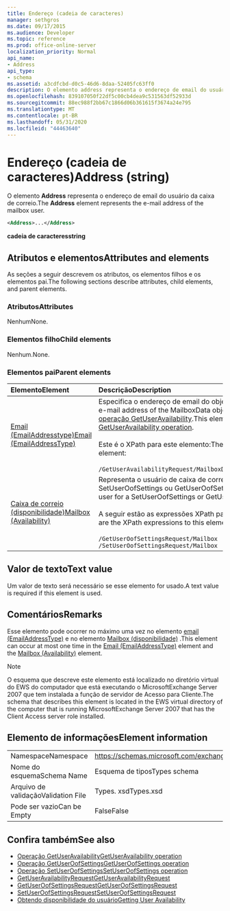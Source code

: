 ```yaml
---
title: Endereço (cadeia de caracteres)
manager: sethgros
ms.date: 09/17/2015
ms.audience: Developer
ms.topic: reference
ms.prod: office-online-server
localization_priority: Normal
api_name:
- Address
api_type:
- schema
ms.assetid: a3cdfcbd-d0c5-46d6-8daa-52405fc63ff0
description: O elemento address representa o endereço de email do usuário da caixa de correio.
ms.openlocfilehash: 839107050f22df5c00cb4dea9c531563df52933d
ms.sourcegitcommit: 88ec988f2bb67c1866d06b361615f3674a24e795
ms.translationtype: MT
ms.contentlocale: pt-BR
ms.lasthandoff: 05/31/2020
ms.locfileid: "44463640"
---
```

# <a name="address-string"></a><span data-ttu-id="c1794-103">Endereço (cadeia de caracteres)</span><span class="sxs-lookup"><span data-stu-id="c1794-103">Address (string)</span></span>

<span data-ttu-id="c1794-104">O elemento **Address** representa o endereço de email do usuário da caixa de correio.</span><span class="sxs-lookup"><span data-stu-id="c1794-104">The **Address** element represents the e-mail address of the mailbox user.</span></span> 
  
```xml
<Address>...</Address>
```

 <span data-ttu-id="c1794-105">**cadeia de caracteres**</span><span class="sxs-lookup"><span data-stu-id="c1794-105">**string**</span></span>
## <a name="attributes-and-elements"></a><span data-ttu-id="c1794-106">Atributos e elementos</span><span class="sxs-lookup"><span data-stu-id="c1794-106">Attributes and elements</span></span>

<span data-ttu-id="c1794-107">As seções a seguir descrevem os atributos, os elementos filhos e os elementos pai.</span><span class="sxs-lookup"><span data-stu-id="c1794-107">The following sections describe attributes, child elements, and parent elements.</span></span>
  
### <a name="attributes"></a><span data-ttu-id="c1794-108">Atributos</span><span class="sxs-lookup"><span data-stu-id="c1794-108">Attributes</span></span>

<span data-ttu-id="c1794-109">Nenhum</span><span class="sxs-lookup"><span data-stu-id="c1794-109">None.</span></span>
  
### <a name="child-elements"></a><span data-ttu-id="c1794-110">Elementos filho</span><span class="sxs-lookup"><span data-stu-id="c1794-110">Child elements</span></span>

<span data-ttu-id="c1794-111">Nenhum.</span><span class="sxs-lookup"><span data-stu-id="c1794-111">None.</span></span>
  
### <a name="parent-elements"></a><span data-ttu-id="c1794-112">Elementos pai</span><span class="sxs-lookup"><span data-stu-id="c1794-112">Parent elements</span></span>

|<span data-ttu-id="c1794-113">**Elemento**</span><span class="sxs-lookup"><span data-stu-id="c1794-113">**Element**</span></span>|<span data-ttu-id="c1794-114">**Descrição**</span><span class="sxs-lookup"><span data-stu-id="c1794-114">**Description**</span></span>|
|:-----|:-----|
|[<span data-ttu-id="c1794-115">Email (EmailAddresstype)</span><span class="sxs-lookup"><span data-stu-id="c1794-115">Email (EmailAddressType)</span></span>](email-emailaddresstype.md) <br/> |<span data-ttu-id="c1794-116">Especifica o endereço de email do objeto MailboxData.</span><span class="sxs-lookup"><span data-stu-id="c1794-116">Specifies the e-mail address of the MailboxData object.</span></span> <span data-ttu-id="c1794-117">Este elemento é usado na [operação GetUserAvailability](getuseravailability-operation.md).</span><span class="sxs-lookup"><span data-stu-id="c1794-117">This element is used in the [GetUserAvailability operation](getuseravailability-operation.md).</span></span><br/><br/> <span data-ttu-id="c1794-118">Este é o XPath para este elemento:</span><span class="sxs-lookup"><span data-stu-id="c1794-118">The following is the XPath to this element:</span></span><br/><br/>  `/GetUserAvailabilityRequest/MailboxDataArray/MailboxData[i]/Email` <br/> |
|[<span data-ttu-id="c1794-119">Caixa de correio (disponibilidade)</span><span class="sxs-lookup"><span data-stu-id="c1794-119">Mailbox (Availability)</span></span>](mailbox-availability.md) <br/> | <span data-ttu-id="c1794-120">Representa o usuário de caixa de correio de uma solicitação SetUserOofSettings ou GetUserOofSettings.</span><span class="sxs-lookup"><span data-stu-id="c1794-120">Represents the mailbox user for a SetUserOofSettings or GetUserOofSettings request.</span></span><br/><br/>  <span data-ttu-id="c1794-121">A seguir estão as expressões XPath para este elemento:</span><span class="sxs-lookup"><span data-stu-id="c1794-121">The following are the XPath expressions to this element:</span></span><br/><br/>  `/GetUserOofSettingsRequest/Mailbox` <br/>  `/SetUserOofSettingsRequest/Mailbox` <br/> |
   
## <a name="text-value"></a><span data-ttu-id="c1794-122">Valor de texto</span><span class="sxs-lookup"><span data-stu-id="c1794-122">Text value</span></span>

<span data-ttu-id="c1794-123">Um valor de texto será necessário se esse elemento for usado.</span><span class="sxs-lookup"><span data-stu-id="c1794-123">A text value is required if this element is used.</span></span>
  
## <a name="remarks"></a><span data-ttu-id="c1794-124">Comentários</span><span class="sxs-lookup"><span data-stu-id="c1794-124">Remarks</span></span>

<span data-ttu-id="c1794-125">Esse elemento pode ocorrer no máximo uma vez no elemento [email (EmailAddressType)](email-emailaddresstype.md) e no elemento [Mailbox (disponibilidade)](mailbox-availability.md) .</span><span class="sxs-lookup"><span data-stu-id="c1794-125">This element can occur at most one time in the [Email (EmailAddressType)](email-emailaddresstype.md) element and the [Mailbox (Availability)](mailbox-availability.md) element.</span></span> 
  
> [!NOTE]
> <span data-ttu-id="c1794-126">O esquema que descreve este elemento está localizado no diretório virtual do EWS do computador que está executando o MicrosoftExchange Server 2007 que tem instalada a função de servidor de Acesso para Cliente.</span><span class="sxs-lookup"><span data-stu-id="c1794-126">The schema that describes this element is located in the EWS virtual directory of the computer that is running MicrosoftExchange Server 2007 that has the Client Access server role installed.</span></span> 
  
## <a name="element-information"></a><span data-ttu-id="c1794-127">Elemento de informações</span><span class="sxs-lookup"><span data-stu-id="c1794-127">Element information</span></span>

|||
|:-----|:-----|
|<span data-ttu-id="c1794-128">Namespace</span><span class="sxs-lookup"><span data-stu-id="c1794-128">Namespace</span></span>  <br/> |https://schemas.microsoft.com/exchange/services/2006/types  <br/> |
|<span data-ttu-id="c1794-129">Nome do esquema</span><span class="sxs-lookup"><span data-stu-id="c1794-129">Schema Name</span></span>  <br/> |<span data-ttu-id="c1794-130">Esquema de tipos</span><span class="sxs-lookup"><span data-stu-id="c1794-130">Types schema</span></span>  <br/> |
|<span data-ttu-id="c1794-131">Arquivo de validação</span><span class="sxs-lookup"><span data-stu-id="c1794-131">Validation File</span></span>  <br/> |<span data-ttu-id="c1794-132">Types. xsd</span><span class="sxs-lookup"><span data-stu-id="c1794-132">Types.xsd</span></span>  <br/> |
|<span data-ttu-id="c1794-133">Pode ser vazio</span><span class="sxs-lookup"><span data-stu-id="c1794-133">Can be Empty</span></span>  <br/> |<span data-ttu-id="c1794-134">False</span><span class="sxs-lookup"><span data-stu-id="c1794-134">False</span></span>  <br/> |
   
## <a name="see-also"></a><span data-ttu-id="c1794-135">Confira também</span><span class="sxs-lookup"><span data-stu-id="c1794-135">See also</span></span>

- [<span data-ttu-id="c1794-136">Operação GetUserAvailability</span><span class="sxs-lookup"><span data-stu-id="c1794-136">GetUserAvailability operation</span></span>](getuseravailability-operation.md)
- [<span data-ttu-id="c1794-137">Operação GetUserOofSettings</span><span class="sxs-lookup"><span data-stu-id="c1794-137">GetUserOofSettings operation</span></span>](getuseroofsettings-operation.md)
- [<span data-ttu-id="c1794-138">Operação SetUserOofSettings</span><span class="sxs-lookup"><span data-stu-id="c1794-138">SetUserOofSettings operation</span></span>](setuseroofsettings-operation.md)
- [<span data-ttu-id="c1794-139">GetUserAvailabilityRequest</span><span class="sxs-lookup"><span data-stu-id="c1794-139">GetUserAvailabilityRequest</span></span>](getuseravailabilityrequest.md)
- [<span data-ttu-id="c1794-140">GetUserOofSettingsRequest</span><span class="sxs-lookup"><span data-stu-id="c1794-140">GetUserOofSettingsRequest</span></span>](getuseroofsettingsrequest.md)
- [<span data-ttu-id="c1794-141">SetUserOofSettingsRequest</span><span class="sxs-lookup"><span data-stu-id="c1794-141">SetUserOofSettingsRequest</span></span>](setuseroofsettingsrequest.md)
- [<span data-ttu-id="c1794-142">Obtendo disponibilidade do usuário</span><span class="sxs-lookup"><span data-stu-id="c1794-142">Getting User Availability</span></span>](https://msdn.microsoft.com/library/d4133fcb-9b0f-4e6b-aadf-a389da83516a%28Office.15%29.aspx)


